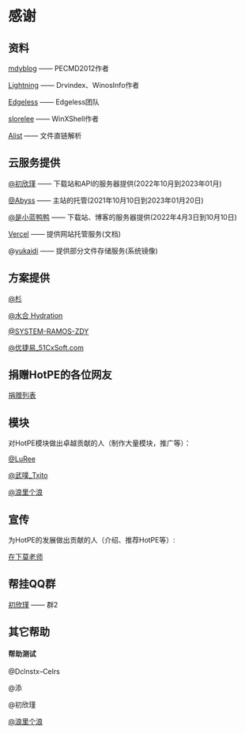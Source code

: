 # 感谢
## 资料
[mdyblog](http://bbs.wuyou.net/forum.php?mod=viewthread&tid=205402 "mdyblog") —— PECMD2012作者

[Lightning](http://bbs.c3.wuyou.net/home.php?mod=space&uid=757909)  —— Drvindex、WinosInfo作者

[Edgeless](https://github.com/EdgelessPE) —— Edgeless团队

[slorelee](https://github.com/slorelee) —— WinXShell作者

[Alist](https://github.com/alist-org/alist) —— 文件直链解析

## 云服务提供
[@初欣瑾](https://myzwq.com/) —— 下载站和API的服务器提供(2022年10月到2023年01月)

[@Abyss](https://www.rsnocsi.cn/) —— 主站的托管(2021年10月10日到2023年01月20日)

[@是小蓝鸭鸭](https://space.bilibili.com/66954389) —— 下载站、博客的服务器提供(2022年4月3日到10月10日)

[Vercel](https://vercel.com/) —— 提供网站托管服务(文档)

@[yukaidi](https://yukaidi.top/) —— 提供部分文件存储服务(系统镜像)

## 方案提供
[@杉](http://www.firpe.cn/)

[@水合 Hydration](https://github.com/hydrati)

[@SYSTEM-RAMOS-ZDY](https://space.bilibili.com/493998035)

[@优捷易_51CxSoft.com](https://www.51cxsoft.com/)

## 捐赠HotPE的各位网友
[捐赠列表](https://docs.hotpe.top/overview/donate.html)

## 模块

对HotPE模块做出卓越贡献的人（制作大量模块，推广等）：

[@LuRee](https://space.bilibili.com/1362479852)

[@武噗_Txito](https://www.bilibili.com/video/BV1Vi4y1f7UV)

[@浪里个浪](https://www.itlog.vip/)

## 宣传

为HotPE的发展做出贡献的人（介绍、推荐HotPE等）:

[在下莫老师](https://www.bilibili.com/video/BV1k5411176A)

## 帮挂QQ群

[初欣瑾](https://myzwq.com/) —— 群2

## 其它帮助

#### 帮助测试
@Dclnstx–Celrs

@添

@初欣瑾

[@浪里个浪](https://www.itlog.vip/)

